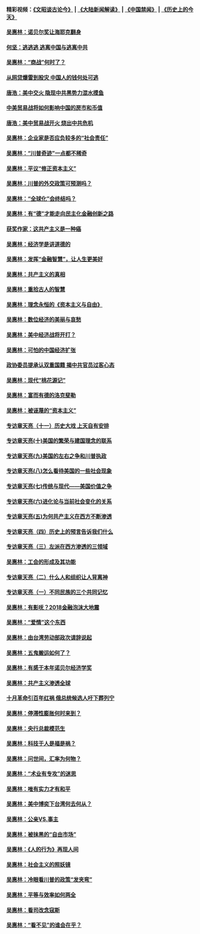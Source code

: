 #### 精彩视频：[《文昭谈古论今》](https://github.com/gfw-breaker/wenzhao/blob/master/README.md?t=01201530) | [《大陆新闻解读》](https://github.com/gfw-breaker/ntdtv-comedy/blob/master/README.md?t=01201530) | [《中国禁闻》](https://github.com/gfw-breaker/ntdtv-news/blob/master/README.md?t=01201530) | [《历史上的今天》](https://github.com/gfw-breaker/today-in-history/blob/master/README.md?t=01201530) 

#### [吴惠林：诺贝尔奖让海耶克翻身](../pages/nsc423/n10890049.md?t=01201530) 

#### [何坚：逃逃逃 逃离中国与逃离中共](../pages/nsc423/n10592891.md?t=01201530) 

#### [吴惠林：“商战”何时了？](../pages/nsc423/n10573558.md?t=01201530) 

#### [从网贷爆雷到股灾 中国人的钱何处可逃](../pages/nsc423/n10572800.md?t=01201530) 

#### [唐浩：美中交火 隐现中共黑势力混水摸鱼](../pages/nsc423/n10544040.md?t=01201530) 

#### [中美贸易战将如何影响中国的房市和币值](../pages/nsc423/n10543697.md?t=01201530) 

#### [唐浩：美中贸易战开火 烧出中共危机](../pages/nsc423/n10540126.md?t=01201530) 

#### [吴惠林：企业家是否应负较多的“社会责任”](../pages/nsc423/n10535022.md?t=01201530) 

#### [吴惠林：“川普奇迹”一点都不稀奇](../pages/nsc423/n10512808.md?t=01201530) 

#### [吴惠林：平议“修正资本主义”](../pages/nsc423/n10495724.md?t=01201530) 

#### [吴惠林：川普的外交政策可预测吗？](../pages/nsc423/n10462387.md?t=01201530) 

#### [吴惠林：“全球化”会终结吗？](../pages/nsc423/n10452838.md?t=01201530) 

#### [吴惠林：有“德”才能走向民主化金融创新之路](../pages/nsc423/n10432292.md?t=01201530) 

#### [获奖作家：这共产主义是一种癌](../pages/nsc423/n10431541.md?t=01201530) 

#### [吴惠林：经济学是讲道德的](../pages/nsc423/n10398014.md?t=01201530) 

#### [吴惠林：发挥“金融智慧”，让人生更美好](../pages/nsc423/n10375019.md?t=01201530) 

#### [吴惠林：共产主义的真相](../pages/nsc423/n10351394.md?t=01201530) 

#### [吴惠林：重拾古人的智慧](../pages/nsc423/n10337691.md?t=01201530) 

#### [吴惠林：理念永恒的《资本主义与自由》](../pages/nsc423/n10316274.md?t=01201530) 

#### [吴惠林：数位经济的美丽与哀愁](../pages/nsc423/n10292946.md?t=01201530) 

#### [吴惠林：美中经济战将开打？](../pages/nsc423/n10258825.md?t=01201530) 

#### [吴惠林：可怕的中国经济扩张](../pages/nsc423/n10219147.md?t=01201530) 

#### [政协委员提承认双重国籍 揭中共官员过客心态](../pages/nsc423/n10208809.md?t=01201530) 

#### [吴惠林：现代“桃花源记”](../pages/nsc423/n10185234.md?t=01201530) 

#### [吴惠林：富而有德的洛克斐勒](../pages/nsc423/n10142264.md?t=01201530) 

#### [吴惠林：被诬蔑的“资本主义”](../pages/nsc423/n10124816.md?t=01201530) 

#### [专访章天亮（十一）历史大戏 上天自有安排](../pages/nsc423/n10094905.md?t=01201530) 

#### [专访章天亮(十)美国的繁荣与建国理念的联系](../pages/nsc423/n10094899.md?t=01201530) 

#### [专访章天亮(九)美国的左右之争和川普执政](../pages/nsc423/n10094889.md?t=01201530) 

#### [专访章天亮(八)怎么看待美国的一些社会现象](../pages/nsc423/n10094857.md?t=01201530) 

#### [专访章天亮(七)传统与现代——美国价值之争](../pages/nsc423/n10093140.md?t=01201530) 

#### [专访章天亮(六)进化论与当前社会变化的关系](../pages/nsc423/n10092036.md?t=01201530) 

#### [专访章天亮(五)为何共产主义在西方不断渗透](../pages/nsc423/n10083620.md?t=01201530) 

#### [专访章天亮（四）历史上的预言告诉我们什么](../pages/nsc423/n10083606.md?t=01201530) 

#### [专访章天亮（三）左派在西方渗透的三领域](../pages/nsc423/n10081115.md?t=01201530) 

#### [吴惠林：工会的形成及其功能](../pages/nsc423/n10080633.md?t=01201530) 

#### [专访章天亮（二）什么人和组织让人背离神](../pages/nsc423/n10076637.md?t=01201530) 

#### [专访章天亮（一）不同民族的三个共同记忆](../pages/nsc423/n10074188.md?t=01201530) 

#### [吴惠林：有影呒？2018金融泡沫大地震](../pages/nsc423/n10040534.md?t=01201530) 

#### [吴惠林：“爱情”这个东西](../pages/nsc423/n10019423.md?t=01201530) 

#### [吴惠林：由台湾劳动部政次请辞说起](../pages/nsc423/n9979679.md?t=01201530) 

#### [吴惠林：五鬼搬运如何了？](../pages/nsc423/n9925338.md?t=01201530) 

#### [吴惠林：有感于本年诺贝尔经济学奖](../pages/nsc423/n9871883.md?t=01201530) 

#### [吴惠林：共产主义渗透全球](../pages/nsc423/n9812748.md?t=01201530) 

#### [十月革命引百年红祸 俄总统候选人吁下葬列宁](../pages/nsc423/n9810182.md?t=01201530) 

#### [吴惠林：停滞性膨胀何时来到？](../pages/nsc423/n9764136.md?t=01201530) 

#### [吴惠林：央行总裁模范生](../pages/nsc423/n9728134.md?t=01201530) 

#### [吴惠林：科技于人是福是祸？](../pages/nsc423/n9672982.md?t=01201530) 

#### [吴惠林：问世间，汇率为何物？](../pages/nsc423/n9621788.md?t=01201530) 

#### [吴惠林：“术业有专攻”的迷思](../pages/nsc423/n9580363.md?t=01201530) 

#### [吴惠林：唯有实力才有和平](../pages/nsc423/n9529599.md?t=01201530) 

#### [吴惠林：美中博奕下台湾何去何从？](../pages/nsc423/n9483598.md?t=01201530) 

#### [吴惠林：公亲VS.事主](../pages/nsc423/n9425637.md?t=01201530) 

#### [吴惠林：被抹黑的“自由市场”](../pages/nsc423/n9351545.md?t=01201530) 

#### [吴惠林：《人的行为》再现人间](../pages/nsc423/n9296339.md?t=01201530) 

#### [吴惠林：社会主义的照妖镜](../pages/nsc423/n9243460.md?t=01201530) 

#### [吴惠林：冷眼看川普的政策“发夹弯”](../pages/nsc423/n9120684.md?t=01201530) 

#### [吴惠林：平等与效率如何两全](../pages/nsc423/n9075430.md?t=01201530) 

#### [吴惠林：看司改念寇斯](../pages/nsc423/n9024915.md?t=01201530) 

#### [吴惠林：“看不见”的谁会在乎？](../pages/nsc423/n8977488.md?t=01201530) 


